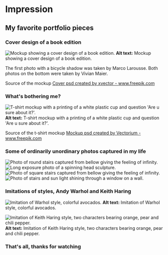 # Impression

## My favorite portfolio pieces

### Cover design of a book edition

![Mockup showing a cover design of a book edition.](img.md/editionbooks.jpg)
**Alt text:** Mockup showing a cover design of a book edition.

The first photo with a bicycle shadow was taken by Marco Larousse. Both photos on the bottom were taken by Vivian Maier.

Source of the mockup <a href="https://www.freepik.com/psd/cover">Cover psd created by xvector - www.freepik.com</a>

### What's bothering me?

![T-shirt mockup with a printing of a white plastic cup and question 'Are u sure about it?'.](img.md/plastic.jpg)
**Alt text:** T-shirt mockup with a printing of a white plastic cup and question 'Are u sure about it?'.

Source of the t-shirt mockup <a href="https://www.freepik.com/psd/mockup">Mockup psd created by Vectorium - www.freepik.com</a>


### Some of ordinarily unordinary photos captured in my life

![Photo of round stairs captured from bellow giving the feeling of infinity.](img.md/schody11.jpg)
![Long exposure photo of a spinning head sculpture.](img.md/head.jpg)
![Photo of square stairs captured from bellow giving the feeling of infinity.](img.md/schody22.jpg)
![Photo of stairs and sun light shining through a window on a wall.](img.md/1.jpg)
### Imitations of styles, Andy Warhol and Keith Haring
![Imitation of Warhol style, colorful avocados.](img.md/Warhol.png)
**Alt text:** Imitation of Warhol style, colorful avocados.

![Imitation of Keith Haring style, two characters bearing orange, pear and chili pepper.](img.md/Keith_Haring.png)
**Alt text:** Imitation of Keith Haring style, two characters bearing orange, pear and chili pepper.

### That's all, thanks for watching
